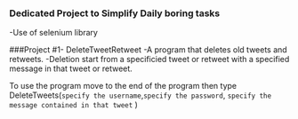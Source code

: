 ### Dedicated Project to Simplify Daily boring tasks
-Use of selenium library

###Project #1- DeleteTweetRetweet
-A program that deletes old tweets and retweets. 
-Deletion start from a specificied tweet or retweet with a specified message in that tweet or retweet.

To use the program move to the end of the program then type 
DeleteTweets(`specify the username`,`specify the password`, `specify the message contained in that tweet` )
